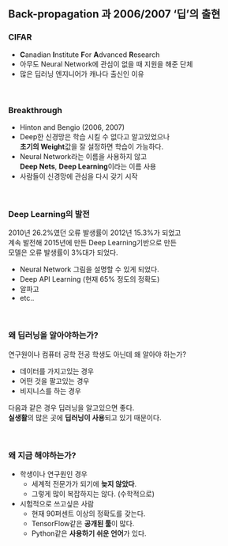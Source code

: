 ## Back-propagation 과 2006/2007 ‘딥’의 출현

### CIFAR
- **C**anadian **I**nstitute **F**or **A**dvanced **R**esearch
- 아무도 Neural Network에 관심이 없을 때 지원을 해준 단체
- 많은 딥러닝 엔지니어가 캐나다 출신인 이유

<br/>

### Breakthrough
- Hinton and Bengio (2006, 2007)
- Deep한 신경망은 학습 시킬 수 없다고 알고있었으나<br/>
**초기의 Weight**값을 잘 설정하면 학습이 가능하다.
- Neural Network라는 이름을 사용하지 않고<br/>
**Deep Nets**, **Deep Learning**이라는 이름 사용
- 사람들이 신경망에 관심을 다시 갖기 시작

<br/>

### Deep Learning의 발전
2010년 26.2%였던 오류 발생률이 2012년 15.3%가 되었고<br/>
계속 발전해 2015년에 만든 Deep Learning기반으로 만든<br/>
모델은 오류 발생률이 3%대가 되었다.

- Neural Network 그림을 설명할 수 있게 되었다.<br/>
- Deep API Learning (현재 65% 정도의 정확도)<br/>
- 알파고
- etc..

<br/>

### 왜 딥러닝을 알아야하는가?
연구원이나 컴퓨터 공학 전공 학생도 아닌데 왜 알아야 하는가?<br/>
- 데이터를 가지고있는 경우
- 어떤 것을 팔고있는 경우
- 비지니스를 하는 경우

다음과 같은 경우 딥러닝을 알고있으면 좋다.<br/>
**실생활**의 많은 곳에 **딥러닝이 사용**되고 있기 때문이다.

<br/>

### 왜 지금 해야하는가?
- 학생이나 연구원인 경우
    - 세계적 전문가가 되기에 **늦지 않았다**.
    - 그렇게 많이 복잡하지는 않다. (수학적으로)
- 시험적으로 쓰고싶은 사람
    - 현재 90퍼센트 이상의 정확도를 갖는다.
    - TensorFlow같은 **공개된 툴**이 많다.
    - Python같은 **사용하기 쉬운 언어**가 있다.
